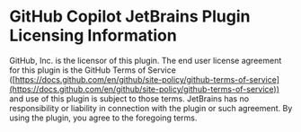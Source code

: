 # GitHub Copilot JetBrains Plugin Licensing Information

GitHub, Inc. is the licensor of this plugin. The end user license agreement for this plugin is the GitHub Terms of Service ([https://docs.github.com/en/github/site-policy/github-terms-of-service](https://docs.github.com/en/github/site-policy/github-terms-of-service)) and use of this plugin is subject to those terms. JetBrains has no responsibility or liability in connection with the plugin or such agreement. By using the plugin, you agree to the foregoing terms.
